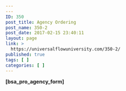```yaml
---
---
ID: 350
post_title: Agency Ordering
post_name: 350-2
post_date: 2017-02-15 23:40:11
layout: page
link: >
  https://universalflowuniversity.com/350-2/
published: true
tags: [ ]
categories: [ ]
---
```

<strong>[bsa_pro_agency_form]</strong>